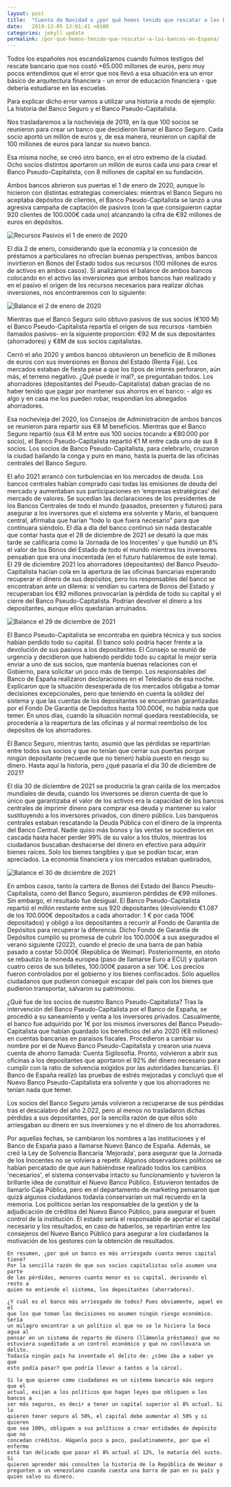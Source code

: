 ```yaml
---
layout: post
title:  "Cuento de Navidad o ¿por qué hemos tenido que rescatar a los bancos en España?"
date:   2019-12-05 13:01:41 +0100
categories: jekyll update
permalink: /por-que-hemos-tenido-que-rescatar-a-los-bancos-en-Espana/
---
```

Todos los españoles nos escandalizamos cuando fuimos testigos del rescate bancario que nos costó +65.000 millones de euros, pero muy pocos entendimos que el error que nos llevó a esa situación era un error básico de arquitectura financiera - un error de educación financiera - que debería estudiarse en las escuelas.

Para explicar dicho error vamos a utilizar una historia a modo de ejemplo: La historia del Banco Seguro y el Banco Pseudo-Capitalista.

Nos trasladaremos a la nochevieja de 2019, en la que 100 socios se reunieron para crear un banco que decidieron llamar el Banco Seguro. Cada socio aportó un millón de euros y, de esa manera, reunieron un capital de 100 millones de euros para lanzar su nuevo banco.

Esa misma noche, se creó otro banco, en el otro extremo de la ciudad. Ocho socios distintos aportaron un millón de euros cada uno para crear el Banco Pseudo-Capitalista, con 8 millones de capital en su fundación.

Ambos bancos abrieron sus puertas el 1 de enero de 2020, aunque lo hicieron con distintas estrategias comerciales: mientras el Banco Seguro no aceptaba depósitos de clientes, el Banco Pseudo-Capitalista se lanzó a una agresiva campaña de captación de pasivos (con la que consiguieron captar 920 clientes de 100.000€ cada uno) alcanzando la cifra de €92 millones de euros en depósitos.

<img src="../assets/images/2019/1/01012020.png" alt="Recursos Pasivos el 1 de enero de 2020">

El día 2 de enero, considerando que la economía y la concesión de préstamos a particulares no ofrecían buenas perspectivas, ambos bancos invirtieron en Bonos del Estado todos sus recursos (100 millones de euros de activos en ambos casos). Si analizamos el balance de ambos bancos colocando en el activo las inversiones que ambos bancos han realizado y en el pasivo el origen de los recursos necesarios para realizar dichas inversiones, nos encontraremos con lo siguiente:

<img src="../assets/images/2019/1/02012020.png" alt="Balance el 2 de enero de 2020">

Mientras que el Banco Seguro solo obtuvo pasivos de sus socios (€100 M) el Banco Pseudo-Capitalista repartía el origen de sus recursos -también llamados pasivos- en la siguiente proporción: €92 M de sus depositantes (ahorradores) y €8M de sus socios capitalistas.

Cerró el año 2020 y ambos bancos obtuvieron un beneficio de 8 millones de euros con sus inversiones en Bonos del Estado (Renta Fija). Los mercados estaban de fiesta pese a que los tipos de interés perforaron, aún más, el terreno negativo. ¿Qué puede ir mal?, se preguntaban todos. Los ahorradores (depositantes del Pseudo-Capitalista) daban gracias de no haber tenido que pagar por mantener sus ahorros en el banco: - algo es algo y en casa me los pueden robar, respondían los abnegados ahorradores.

Esa nochevieja del 2020, los Consejos de Administración de ambos bancos se reunieron para repartir sus €8 M beneficios. Mientras que el Banco Seguro repartió (sus €8 M entre sus 100 socios tocando a €80.000 por socio), el Banco Pseudo-Capitalista repartió €1 M entre cada uno de sus 8 socios. Los socios de Banco Pseudo-Capitalista, para celebrarlo, cruzaron la ciudad bailando la conga y puro en mano, hasta la puerta de las oficinas centrales del Banco Seguro.

El año 2021 arrancó con turbulencias en los mercados de deuda. Los bancos centrales habían comprado casi todas las emisiones de deuda del mercado y aumentaban sus participaciones en ‘empresas estratégicas’ del mercado de valores. Se sucedían las declaraciones de los presidentes de los Bancos Centrales de todo el mundo (pasados, presenten y futuros) para asegurar a los inversores que el sistema era solvente y Mario, el banquero central, afirmaba que harían “todo lo que fuera necesario” para que continuara siéndolo. El día a día del banco continuó sin nada destacable que contar hasta que el 28 de diciembre de 2021 se desató la que más tarde se calificaría como la ‘Jornada de los Inocentes’ y que hundió un 8% el valor de los Bonos del Estado de todo el mundo mientras los inversores pensaban que era una inocentada (en el futuro hablaremos de este tema). El 29 de diciembre 2021 los ahorradores (depositantes) del Banco Pseudo-Capitalista hacían cola en la apertura de las oficinas bancarias esperando recuperar el dinero de sus depósitos, pero los responsables del banco se encontraban ante un dilema: si vendían su cartera de Bonos del Estado y recuperaban los €92 millones provocarían la pérdida de todo su capital y el cierre del Banco Pseudo-Capitalista. Podrían devolver el dinero a los depositantes, aunque ellos quedarían arruinados.

<img src="../assets/images/2019/1/29122021.png" alt="Balance el 29 de diciembre de 2021">

El Banco Pseudo-Capitalista se encontraba en quiebra técnica y sus socios habían perdido todo su capital. El banco solo podría hacer frente a la devolución de sus pasivos a los depositantes. El Consejo se reunió de urgencia y decidieron que habiendo perdido todo su capital lo mejor sería enviar a uno de sus socios, que mantenía buenas relaciones con el Gobierno, para solicitar un poco más de tiempo. Los responsables del Banco de España realizaron declaraciones en el Telediario de esa noche. Explicaron que la situación desesperada de los mercados obligaba a tomar decisiones excepcionales, pero que teniendo en cuenta la solidez del sistema y que las cuentas de los depositantes se encuentran garantizadas por el Fondo De Garantía de Depósitos hasta 100.000€, no había nada que temer. En unos días, cuando la situación normal quedara reestablecida, se procedería a la reapertura de las oficinas y al normal reembolso de los depósitos de los ahorradores.

El Banco Seguro, mientras tanto, asumió que las pérdidas se repartirían entre todos sus socios y que no tenían que cerrar sus puertas porque ningún depositante (recuerde que no tienen) había puesto en riesgo su dinero. Hasta aquí la historia, pero ¿qué pasaría el día 30 de diciembre de 2021?

El día 30 de diciembre de 2021 se produciría la gran caída de los mercados mundiales de deuda, cuando los inversores se dieron cuenta de que lo único que garantizaba el valor de los activos era la capacidad de los bancos centrales de imprimir dinero para comprar esa deuda y mantener su valor sustituyendo a los inversores privados, con dinero público. Los banqueros centrales estaban rescatando la Deuda Pública con el dinero de la imprenta del Banco Central. Nadie quiso más bonos y las ventas se sucedieron en cascada hasta hacer perder 99% de su valor a los títulos, mientras los ciudadanos buscaban deshacerse del dinero en efectivo para adquirir bienes raíces. Solo los bienes tangibles y que se podían tocar, eran apreciados. La economía financiera y los mercados estaban quebrados,

<img src="../assets/images/2019/1/30122021.png" alt="Balance el 30 de diciembre de 2021">

En ambos casos, tanto la cartera de Bonos del Estado del Banco Pseudo-Capitalista, como del Banco Seguro, asumieron pérdidas de €99 millones. Sin embargo, el resultado fue desigual. El Banco Pseudo-Capitalista repartió el millón restante entre sus 920 depositantes (devolviendo €1.087 de los 100.000€ depositados a cada ahorrador: 1 € por cada 100€ depositados) y obligó a los depositantes a recurrir al Fondo de Garantía de Depósitos para recuperar la diferencia. Dicho Fondo de Garantía de Depósitos cumplió su promesa de cubrir los 100.000€ a sus asegurados el verano siguiente (2022), cuando el precio de una barra de pan había pasado a costar 50.000€ (República de Weimar). Posteriormente, en otoño se rebautizo la moneda europea (paso de llamarse Euro a ECU) y quitaron cuatro ceros de sus billetes, 100.000€ pasaron a ser 10€. Los precios fueron controlados por el gobierno y los bienes confiscados. Sólo aquellos ciudadanos que pudieron conseguir escapar del país con los bienes que pudieron transportar, salvaron su patrimonio.

¿Qué fue de los socios de nuestro Banco Pseudo-Capitalista? Tras la intervención del Banco Pseudo-Capitalista por el Banco de España, se procedió a su saneamiento y venta a los inversores privados. Casualmente, el banco fue adquirido por 1€ por los mismos inversores del Banco Pseudo-Capitalista que habían guardado los beneficios del año 2020 (€8 millones) en cuentas bancarias en paraísos fiscales. Procedieron a cambiar su nombre por el de Nuevo Banco Pseudo-Capitalista y crearon una nueva cuenta de ahorro llamada: Cuenta Sigilosofía. Pronto, volvieron a abrir sus oficinas a los depositantes que aportaron el 92% del dinero necesario para cumplir con la ratio de solvencia exigidos por las autoridades bancarias. El Banco de España realizó las pruebas de estrés mejoradas y concluyó que el Nuevo Banco Pseudo-Capitalista era solvente y que los ahorradores no tenían nada que temer.

Los socios del Banco Seguro jamás volvieron a recuperarse de sus pérdidas tras el descalabro del año 2.022, pero al menos no trasladaron dichas pérdidas a sus depositantes, por la sencilla razón de que ellos sólo arriesgaban su dinero en sus inversiones y no el dinero de los ahorradores.

Por aquellas fechas, se cambiaron los nombres a las instituciones y el Banco de España paso a llamarse Nuevo Banco de España. Además, se creó la Ley de Solvencia Bancaria 'Mejorada', para asegurar que la Jornada de los Inocentes no se volviera a repetir. Algunos observadores políticos se habían percatado de que aun habiéndose realizado todos los cambios 'necesarios', el sistema conservaba intacto su funcionamiento y tuvieron la brillante idea de constituir el Nuevo Banco Público. Estuvieron tentados de llamarlo Caja Pública, pero en el departamento de marketing pensaron que quizá algunos ciudadanos todavía conservarían un mal recuerdo en la memoria. Los políticos serían los responsables de la gestión y de la adjudicación de créditos del Nuevo Banco Público, para asegurar el buen control de la institución. El estado sería el responsable de aportar el capital necesario y los resultados, en caso de haberlos, se repartirían entre los consejeros del Nuevo Banco Público para asegurar a los ciudadanos la motivación de los gestores con la obtención de resultados.

    En resumen, ¿por qué un banco es más arriesgado cuanto menos capital tiene?
    Por la sencilla razón de que sus socios capitalistas solo asumen una parte
    de las pérdidas, menores cuanto menor es su capital, derivando el resto a
    quien no entiende el sistema, los depositantes (ahorradores).

    ¿Y cuál es el banco más arriesgado de todos? Pues obviamente, aquel en el
    que los que toman las decisiones no asumen ningún riesgo económico. Sería
    un milagro encontrar a un político al que no se le hiciera la boca agua al
    pensar en un sistema de reparto de dinero (llámenlo préstamos) que no
    estuviera supeditado a un control económico y que no conllevara un delito.
    Todavía ningún país ha inventado el delito de: ¿cómo iba a saber yo que
    esto podía pasar? que podría llevar a tantos a la cárcel.

    Si lo que quieren como ciudadanos es un sistema bancario más seguro que el
    actual, exijan a los políticos que hagan leyes que obliguen a los bancos a
    ser más seguros, es decir a tener un capital superior al 8% actual. Si lo
    quieren tener seguro al 50%, el capital debe aumentar al 50% y si quieren
    que sea 100%, obliguen a sus políticos a crear entidades de depósito que no
    concedan créditos. Háganlo poco a poco, paulatinamente, por que el enfermo
    está tan delicado que pasar el 8% actual al 12%, lo mataría del susto. Si
    quieren aprender más consulten la historia de la República de Weimar o
    pregunten a un venezolano cuando cuesta una barra de pan en su país y
    quién salvo su dinero.
